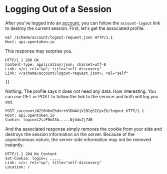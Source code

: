 Logging Out of a Session
========================

After you've logged into an [account](account.md), you can follow the `account-logout` link to destroy the current session.  First, let's get the associated profile.

    GET /schema/account/logout-request.json HTTP/1.1
    Host: api.opentoken.io

This response may surprise you.

    HTTP/1.1 200 OK
    Content-Type: application/json; charset=utf-8
    Link: </>; rel="up"; title="self-discovery"
    Link: </schema/account/logout-request.json>; rel="self"

    {}

Nothing.  The profile says it does not need any data.  How interesting.  You can use GET or POST to follow the link to the service and both will log you out.

    POST /account/W2l6H0vEhdurrhSDN4VjV2BlgSICpvEH/logout HTTP/1.1
    Host: api.opentoken.io
    Cookie: login=L2szF0mI3b.....NjbduJj74B

And the associated response simply removes the cookie from your side and destroys the session information on the server.  Because of the asynchronous nature, the server-side information may not be removed instantly.

    HTTP/1.1 204 No Content
    Set-Cookie: login=; .....
    Link: </>; rel="up"; title="self-discovery"
    Location: /

